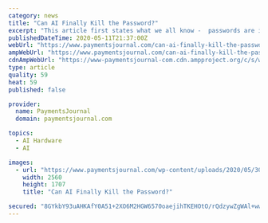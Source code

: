 ```yaml
---
category: news
title: "Can AI Finally Kill the Password?"
excerpt: "This article first states what we all know -  passwords are insufficient to protect accounts from being compromised. It suggests"
publishedDateTime: 2020-05-11T21:37:00Z
webUrl: "https://www.paymentsjournal.com/can-ai-finally-kill-the-password/"
ampWebUrl: "https://www.paymentsjournal.com/can-ai-finally-kill-the-password/amp/"
cdnAmpWebUrl: "https://www-paymentsjournal-com.cdn.ampproject.org/c/s/www.paymentsjournal.com/can-ai-finally-kill-the-password/amp/"
type: article
quality: 59
heat: 59
published: false

provider:
  name: PaymentsJournal
  domain: paymentsjournal.com

topics:
  - AI Hardware
  - AI

images:
  - url: "https://www.paymentsjournal.com/wp-content/uploads/2020/05/3047867-scaled.jpg"
    width: 2560
    height: 1707
    title: "Can AI Finally Kill the Password?"

secured: "8GYkbY93uAHKAfY0A51+2XO6M2HGW6570oaejihTKEHOtO/rQdzywZgWAl+wwwujx/XdlzhxR2Bd9YY7gQ8CwdARIi79tuksuF3prcwcUxXfhEOtPEHWAtW+kRBgyb0M2iuq3X5a3/2O1aqSD3Xg9rxtBpYEq3LOPKjWdMmET0LSshGOI7lLjN0euSFhLWjtPkLqVgSKrF919rwwmXnJdQef/x9loa5+qxYJfE+4TZ3QaQTBgcbtzmNodhR+JW2sbVZcnmMnjwGZzxlf6MqF92yVF4AXc7a4CMdPPIaZ0ednsGQi5ir7sHDCtMSaqCl8tQcqPX+zA3ATYq0NySKYV35uyLgMmk/JFkNy/9kD+fCjXPNGaVOaalmkcDfdfK9aIIGnvwbwF6zo/B5KxfkpPkBC1vGavRaiw4uMw4X9vRSleE+mqg+peZ3kaJmfcevB17A9HvkclUUSi7X3hvpfcPlfh1BX3yPGrah5UG7TQjo=;awAunXwohBozXYSxA4i4Gw=="
---
```


